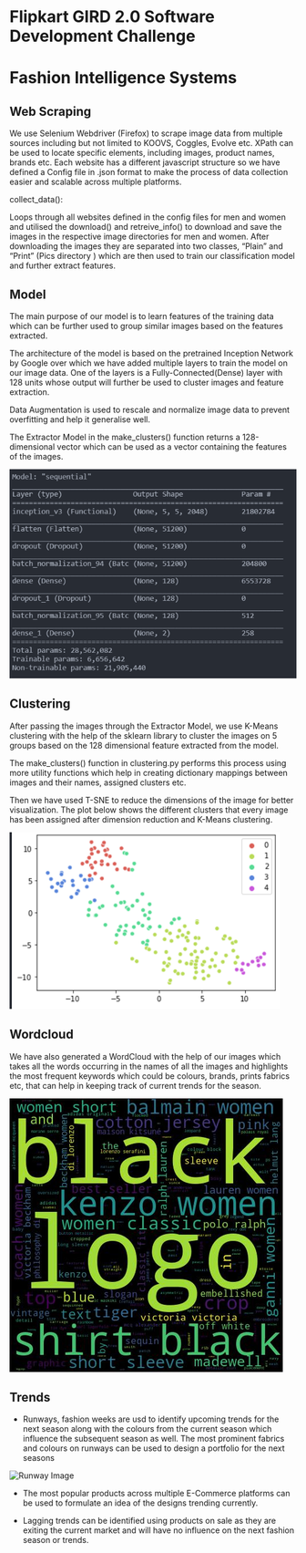 # Flipkart GIRD 2.0 Software Development Challenge
# Fashion Intelligence Systems

## Web Scraping

We use Selenium Webdriver (Firefox) to scrape image data from multiple sources including but not limited to KOOVS, Coggles, Evolve etc.
XPath can be used to locate specific elements, including images, product names, brands etc. Each website has a different javascript structure so we have defined a Config file in .json format to make the process of data collection easier and scalable across multiple platforms.

collect_data():

  Loops through all websites defined in the config files for men and women and utilised the download() and retreive_info() to download and save the images in the respective image      directories for men and women.
 After downloading the images they are separated into two classes, “Plain” and “Print”    (Pics directory ) which are then used to train our classification model and further extract features.
 
 
 ## Model
 
The main purpose of our model is to learn features of the training data which can be further used to group similar images based on the features extracted.
 
The architecture of the model is based on the pretrained Inception Network by Google over which we have added multiple layers to train the model on our image data. One of the layers is a Fully-Connected(Dense) layer with 128 units whose output will further be used to cluster images and feature extraction.

Data Augmentation is used to rescale and normalize image data to prevent overfitting and help it generalise well.

The Extractor Model in the make_clusters() function returns a 128-dimensional vector which can be used as a vector containing the features of the images.

![Model Summary](/md-images/model.png)

## Clustering

After passing the images through the Extractor Model, we use K-Means clustering with the help of the sklearn library to cluster the images on 5 groups based on the 128 dimensional feature extracted from the model.

The make_clusters() function in clustering.py performs this process using more utility functions which help in creating dictionary mappings between images and their names, assigned clusters etc. 

Then we have used T-SNE to reduce the dimensions of the image for better visualization. The plot below shows the different clusters that every image has been assigned after dimension reduction and K-Means clustering.

![Clustering](/md-images/tsne.png)


## Wordcloud

We have also generated a WordCloud with the help of our images which takes all the words occurring in the names of all the images and highlights the most frequent keywords which could be colours, brands, prints fabrics etc, that can help in keeping track of current trends for the season.

![Wordcloud Image](/Wordcloud-Women.jpg)


## Trends

* Runways, fashion weeks are usd to identify upcoming trends for the next season along with the colours  from the current season which influence the subsequent season as well. The most prominent fabrics and colours on runways can be used to design a portfolio for the next seasons

![Runway Image](https://fashionista.com/.image/t_share/MTY3MzA3NTExMzc5MDExNDA5/pfw-spring-2020-trends.png)


* The most popular products across multiple E-Commerce platforms can  be used to formulate an idea of the designs trending currently.

* Lagging trends can be identified using products on sale as they are exiting the current market and will have no influence on the next fashion season or trends.
